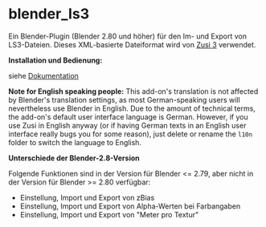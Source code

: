 blender_ls3
===========

Ein Blender-Plugin (Blender 2.80 und höher) für den Im- und Export von LS3-Dateien. Dieses XML-basierte Dateiformat wird von [Zusi 3](http://www.zusi.de) verwendet.

**Installation und Bedienung:**

siehe [Dokumentation](http://zusitools.github.io/blender_ls3/)

**Note for English speaking people:** This add-on's translation is not affected by Blender's translation settings, as most German-speaking users will nevertheless use Blender in English. Due to the amount of technical terms, the add-on's default user interface language is German. However, if you use Zusi in English anyway (or if having German texts in an English user interface really bugs you for some reason), just delete or rename the `l10n` folder to switch the language to English.

**Unterschiede der Blender-2.8-Version**

Folgende Funktionen sind in der Version für Blender <= 2.79, aber nicht in der Version für Blender >= 2.80 verfügbar:
 - Einstellung, Import und Export von zBias
 - Einstellung, Import und Export von Alpha-Werten bei Farbangaben
 - Einstellung, Import und Export von "Meter pro Textur"
